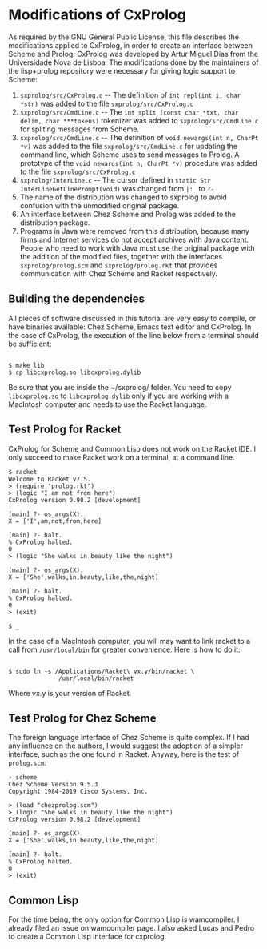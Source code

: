 # Modifications of CxProlog
As required by the GNU General Public License,
this file describes the modifications applied
to CxProlog, in order to create an interface
between Scheme and Prolog. CxProlog was developed
by Artur Miguel Dias from the Universidade Nova
de Lisboa. The modifications done by the maintainers
of the lisp+prolog repository were necessary for
giving logic support to Scheme:

1. `sxprolog/src/CxProlog.c` -- The definition of `int repl(int i, char *str)` was added to
    the file `sxprolog/src/CxProlog.c`
2. `sxprolog/src/CmdLine.c` -- The `int split (const char *txt, char delim, char ***tokens)`
    tokenizer was added to `sxprolog/src/CmdLine.c` for spliting messages from Scheme.
3. `sxprolog/src/CmdLine.c` -- The definition of `void newargs(int n, CharPt *v)` was added
    to the file `sxprolog/src/CmdLine.c` for updating the command line, which Scheme uses to
    send messages to Prolog. A prototype of the `void newargs(int n, CharPt *v)` procedure
    was added to the file `sxprolog/src/CxProlog.c`
4. `sxprolog/InterLine.c` -- The cursor defined in `static Str InterLineGetLinePrompt(void)`
    was changed from `|: ` to `?- `
5.  The name of the distribution was changed to sxprolog to avoid confusion with the unmodified
    original package.
6.  An interface between Chez Scheme and Prolog was added to the distribution package.
7.  Programs in Java were removed from this distribution, because many firms and Internet
    services do not accept archives with Java content. People who need to work with Java
    must use the original package with the addition of the modified files, together with
    the interfaces `sxprolog/prolog.scm` and `sxprolog/prolog.rkt` that provides
    communication with Chez Scheme and Racket respectively.

## Building the dependencies
All pieces of software discussed in this tutorial are very easy to compile, or have binaries
available: Chez Scheme, Emacs text editor and CxProlog. In the case of CxProlog, the execution
of the line below from a terminal should be sufficient:

```shell

$ make lib
$ cp libcxprolog.so libcxprolog.dylib

```

Be sure that you are inside the ~/sxprolog/ folder. You need to copy `libcxprolog.so` to
`libcxprolog.dylib` only if you are working with a MacIntosh computer and needs to use the
Racket language.

## Test Prolog for Racket
CxProlog for Scheme and Common Lisp does not work on the Racket IDE. I only succeed to make
Racket work on a terminal, at a command line.

```shell
$ racket
Welcome to Racket v7.5.
> (require "prolog.rkt")
> (logic "I am not from here")
CxProlog version 0.98.2 [development]

[main] ?- os_args(X).
X = ['I',am,not,from,here]

[main] ?- halt.
% CxProlog halted.
0
> (logic "She walks in beauty like the night")

[main] ?- os_args(X).
X = ['She',walks,in,beauty,like,the,night]

[main] ?- halt.
% CxProlog halted.
0
> (exit)

$ _
```

In the case of a MacIntosh computer, you will may want to link racket to a call from
`/usr/local/bin` for greater convenience. Here is how to do it:

```shell

$ sudo ln -s /Applications/Racket\ vx.y/bin/racket \
              /usr/local/bin/racket

```

Where vx.y is your version of Racket.

## Test Prolog for Chez Scheme
The foreign language interface of Chez Scheme is quite complex. If I had any influence on
the authors, I would suggest the adoption of a simpler interface, such as the one found in
Racket. Anyway, here is the test of `prolog.scm`:

```shell
› scheme
Chez Scheme Version 9.5.3
Copyright 1984-2019 Cisco Systems, Inc.

> (load "chezprolog.scm")
> (logic "She walks in beauty like the night")
CxProlog version 0.98.2 [development]

[main] ?- os_args(X).
X = ['She',walks,in,beauty,like,the,night]

[main] ?- halt.
% CxProlog halted.
0
> (exit)
```

## Common Lisp
For the time being, the only option for Common Lisp is wamcompiler. I already filed an issue on
wamcompiler page. I also asked Lucas and Pedro to create a Common Lisp interface for cxprolog.

